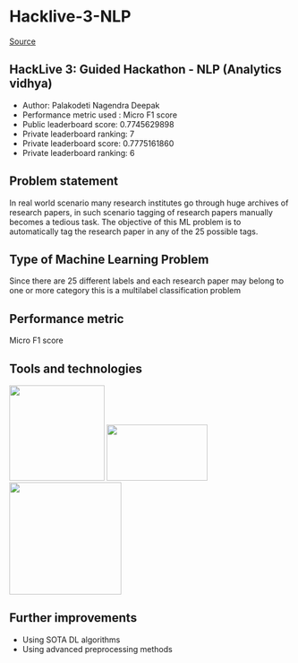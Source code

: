 # Hacklive-3-NLP
<a href='https://datahack.analyticsvidhya.com/contest/hacklive-3-guided-hackathon-text-classification/#LeaderBoard'>Source</a>

## HackLive 3: Guided Hackathon - NLP (Analytics vidhya)
* Author: Palakodeti Nagendra Deepak
* Performance metric used : Micro F1 score
* Public leaderboard score: 0.7745629898
* Private leaderboard ranking: 7
* Private leaderboard score: 0.7775161860
* Private leaderboard ranking: 6

## Problem statement
  In real world scenario many research institutes go through huge archives of research papers, in such scenario tagging of research papers manually becomes a tedious task. The   objective of this ML problem is to automatically tag the research paper in any of the 25 possible tags.

## Type of Machine Learning Problem
  Since there are 25 different labels and each research paper may belong to one or more category this is a multilabel classification problem

## Performance metric
  Micro F1 score

## Tools and technologies

[<img target="_blank" src="https://scikit-learn.org/stable/_static/scikit-learn-logo-small.png" width=170>](https://scikit-learn.org/stable/) [<img target="_blank" src="https://clay-atlas.com/wp-content/uploads/2019/08/python_nltk.png" width=180 height=100>](https://www.nltk.org/) [<img target="_blank" src="https://miro.medium.com/max/1400/1*7oukapIBInsovpHkQB3QZg.jpeg" width=200>](https://colab.research.google.com/) 

## Further improvements

- Using SOTA DL algorithms
- Using advanced preprocessing methods
